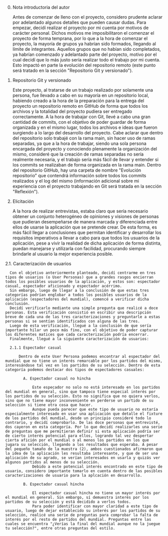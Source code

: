 0. Nota introductoria del autor

    Antes de comenzar de lleno con el proyecto, considero prudente aclarar por adelantado algunos detalles que pueden causar dudas.
    Para empezar, decidí realizar el proyecto por mi cuenta por motivos de carácter personal. Dichos motivos me imposibilitaron el comenzar el proyecto de forma temprana, por lo que a la hora de comenzar el proyecto, la mayoría de grupos ya habrían sido formados, llegando al límite de integrantes. Aquellos grupos que no habían sido completados, ya habrían comenzado y adelantado parte del proyecto, motivo por el cual decidí que lo más justo sería realizar todo el trabajo por mi cuenta. Esto impactó en parte la evolución del repositorio remoto (este punto será tratado en la sección "Repositorio Git y versionado").

1. Repositorio Git y versionado

    Este proyecto, al tratarse de un trabajo realizado por solamente una persona, fue llevado a cabo en su mayoría en un repositorio local, habiendo creado a la hora de la preparación para la entrega del proyecto un repositorio remoto en GitHub de forma que todos los archivos y la totalidad del proyecto pudiera ser entregado correctamente.
    A la hora de trabajar con Git, llevé a cabo una gran cantidad de commits, con el objetivo de poder guardar de forma organizada y en el mismo lugar, todos los archivos e ideas que fueron surgiendo a lo largo del desarrollo del proyecto. 
    Cabe aclarar que dentro del repositorio solo trabajé con la rama main, sin hacer uso de ramas separadas, ya que a la hora de trabajar, siendo una sola persona encargada del proyecto y conociendo plenamente la organización del mismo, consideré que la creación de ramas separadas no sería realmente necesaria, y el trabajo sería más fácil de llevar y entender si los commits se realizaban de forma organizada en la rama main.
    Dentro del repositorio GitHub, hay una carpeta de nombre "Evolución repositorio" que contendrá información sobre todos los commits realizados y el log del mismo (información adicional sobre mi experiencia con el proyecto trabajando en Git será tratada en la sección "Reflexión").

2. Elicitación

    A la hora de realizar entrevistas, estaba claro que sería necesario obtener un conjunto heterogéneo de opiniones y visiones de personas que pudieran desempeñarse de manera marcada y diferenciada entre ellos de usarse la aplicación que se pretende crear. De esta forma, es más fácil llegar a conclusiones que permitan identificar y desarrollar los requisitos imperativos a llevar a cabo para que todos los usuarios de la aplicación, pese a vivir la realidad de dicha aplicación de forma distinta, puedan manejarse y utilizarla con facilidad, procurando siempre brindarle al usuario la mejor experiencia posible.
  
  2.1. Caracterización de usuarios

      Con el objetivo anteriormente planteado, decidí centrarme en tres tipos de usuarios (o User Personas) que a grandes rasgos encierran todos los posibles usuarios de la aplicación, y estos son: espectador casual, espectador aficionado y espectador acérrimo.
      Sin embargo, luego de llegar a la conclusión de que estas tres categorías podrían englobar a todos los posibles usuarios de la aplicación (espectadores del mundial), comencé a verificar dicha conclusión.
      Decidí verificarlo mediante una simple pregunta que realicé a doce personas. Esta verificación consistió en escribir una descripción breve de cada una de las tres caracterizaciones y preguntarle a estas personas si se sentían identificados con alguna de las tres.
      Luego de esta verificación, llegué a la conclusión de que sería importante hilar un poco más fino, con el objetivo de poder capturar los diferentes matices que cada caracterización podría encerrar.
      Finalmente, llegué a la siguiente caracterización de usuarios:

      2.1.1 Espectador casual

          Dentro de este User Persona podemos encontrar al espectador del mundial que no tiene un interés remarcable por los partidos del mismo, interesándose tal vez en los partidos de su selección. Dentro de esta categoría podemos destacar dos tipos de espectadores casuales:

            A. Espectador casual no hincha

                Este especador no solo no está interesado en los partidos del mundial en general, sino que tampoco tiene especial interés por los partidos de su selección. Esto no significa que no quiera verlos, sino que no tiene mayor inconveniente en perderse un partido de su selección si tiene otra cosa que hacer.
                Aunque pueda parecer que este tipo de usuario no estaría especialmente interesado en usar una aplicación que detalle el fixture de los partidos del mundial, desde un principio consideré todo lo contrario, y decidí comprobarlo. De las doce personas que entrevisté, dos cayeron en esta categoría. Por lo que decidí realizarles una serie de preguntas que me permitieran definir si esta aplicación podría ser de cierto interés potencial para ellos, logrando tal vez despertar cierta afición por el mundial o al menos los partidos en los que jugara su selección, llegando a los resultados que esperaba. A pesar del pequeño tamaño de la muestra (2), ambos cuestionados afirmaron que la idea de la aplicación les resultaba interesante, y que de ser una aplicación de su agrado, se verían interesados en usarla y quizás ver algunos partidos al menos de su selección.
                Debido a este potencial interés encontrado en este tipo de usuario, considero importante tomarlo en cuenta dentro de las posibles caracterizaciones de usuario para la aplcación en desarrollo.

            B. Espectador casual hincha

                El espectador casual hincha no tiene un mayor interés por el mundial en general. Sin embargo, sí demuestra interés por los partidos de su selección y está decidido a verlos todos.
                Para poder identificar con mayor claridad a este tipo de usuario, luego de dejar establecido su interés por los partidos de su selección, realicé una serie de preguntas para comprobar la falta de interés por el resto de partidos del mundial. Preguntas entre las cuales se encuentra "¿Verías la final del mundial aunque no la juegue tu selección?", entre otras preguntas del estilo.
      
      

      

       